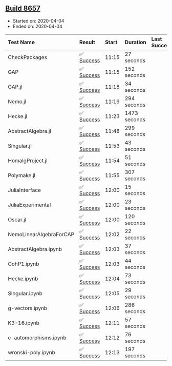 ## [Build 8657](https://oscarci.mathematik.uni-kl.de/job/oscar/8657/)

* Started on: 2020-04-04
* Ended on: 2020-04-04

| Test Name    | Result | Start | Duration | Last Success | First Failure |
|:-------------|:-------|:------|:---------|:-------------|:--------------|
| CheckPackages | ✅ [Success](https://oscarci.mathematik.uni-kl.de/job/oscar/8657/artifact/logs/build-8657/CheckPackages.log) | 11:15 | 27 seconds |  |  |
| GAP | ✅ [Success](https://oscarci.mathematik.uni-kl.de/job/oscar/8657/artifact/logs/build-8657/GAP.log) | 11:15 | 152 seconds |  |  |
| GAP.jl | ✅ [Success](https://oscarci.mathematik.uni-kl.de/job/oscar/8657/artifact/logs/build-8657/GAP.jl.log) | 11:18 | 34 seconds |  |  |
| Nemo.jl | ✅ [Success](https://oscarci.mathematik.uni-kl.de/job/oscar/8657/artifact/logs/build-8657/Nemo.jl.log) | 11:19 | 294 seconds |  |  |
| Hecke.jl | ✅ [Success](https://oscarci.mathematik.uni-kl.de/job/oscar/8657/artifact/logs/build-8657/Hecke.jl.log) | 11:23 | 1473 seconds |  |  |
| AbstractAlgebra.jl | ✅ [Success](https://oscarci.mathematik.uni-kl.de/job/oscar/8657/artifact/logs/build-8657/AbstractAlgebra.jl.log) | 11:48 | 299 seconds |  |  |
| Singular.jl | ✅ [Success](https://oscarci.mathematik.uni-kl.de/job/oscar/8657/artifact/logs/build-8657/Singular.jl.log) | 11:53 | 43 seconds |  |  |
| HomalgProject.jl | ✅ [Success](https://oscarci.mathematik.uni-kl.de/job/oscar/8657/artifact/logs/build-8657/HomalgProject.jl.log) | 11:54 | 51 seconds |  |  |
| Polymake.jl | ✅ [Success](https://oscarci.mathematik.uni-kl.de/job/oscar/8657/artifact/logs/build-8657/Polymake.jl.log) | 11:55 | 307 seconds |  |  |
| JuliaInterface | ✅ [Success](https://oscarci.mathematik.uni-kl.de/job/oscar/8657/artifact/logs/build-8657/JuliaInterface.log) | 12:00 | 15 seconds |  |  |
| JuliaExperimental | ✅ [Success](https://oscarci.mathematik.uni-kl.de/job/oscar/8657/artifact/logs/build-8657/JuliaExperimental.log) | 12:00 | 23 seconds |  |  |
| Oscar.jl | ✅ [Success](https://oscarci.mathematik.uni-kl.de/job/oscar/8657/artifact/logs/build-8657/Oscar.jl.log) | 12:00 | 120 seconds |  |  |
| NemoLinearAlgebraForCAP | ✅ [Success](https://oscarci.mathematik.uni-kl.de/job/oscar/8657/artifact/logs/build-8657/NemoLinearAlgebraForCAP.log) | 12:02 | 22 seconds |  |  |
| AbstractAlgebra.ipynb | ✅ [Success](https://oscarci.mathematik.uni-kl.de/job/oscar/8657/artifact/logs/build-8657/AbstractAlgebra.ipynb.log) | 12:03 | 37 seconds |  |  |
| CohP1.ipynb | ✅ [Success](https://oscarci.mathematik.uni-kl.de/job/oscar/8657/artifact/logs/build-8657/CohP1.ipynb.log) | 12:03 | 44 seconds |  |  |
| Hecke.ipynb | ✅ [Success](https://oscarci.mathematik.uni-kl.de/job/oscar/8657/artifact/logs/build-8657/Hecke.ipynb.log) | 12:04 | 73 seconds |  |  |
| Singular.ipynb | ✅ [Success](https://oscarci.mathematik.uni-kl.de/job/oscar/8657/artifact/logs/build-8657/Singular.ipynb.log) | 12:05 | 29 seconds |  |  |
| g-vectors.ipynb | ✅ [Success](https://oscarci.mathematik.uni-kl.de/job/oscar/8657/artifact/logs/build-8657/g-vectors.ipynb.log) | 12:06 | 286 seconds |  |  |
| K3-16.ipynb | ✅ [Success](https://oscarci.mathematik.uni-kl.de/job/oscar/8657/artifact/logs/build-8657/K3-16.ipynb.log) | 12:11 | 57 seconds |  |  |
| c-automorphisms.ipynb | ✅ [Success](https://oscarci.mathematik.uni-kl.de/job/oscar/8657/artifact/logs/build-8657/c-automorphisms.ipynb.log) | 12:12 | 76 seconds |  |  |
| wronski-poly.ipynb | ✅ [Success](https://oscarci.mathematik.uni-kl.de/job/oscar/8657/artifact/logs/build-8657/wronski-poly.ipynb.log) | 12:13 | 197 seconds |  |  |
